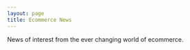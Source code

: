 ```yaml
---
layout: page
title: Ecommerce News
---
```


News of interest from the ever changing world of ecommerce.

<div id="news"></div>

<script>
        jQuery.get( "https://blogrollcontent.firebaseio.com/.json", function( response ) {
          var html = "<table>";

          for (var newsitem in response) {
            html = html + "<tr><td><a href='" + response[newsitem].URL + "'>" + response[newsitem].Post + "</a></td><td><small>" + response[newsitem].Date + "</small></td></tr>";
          }

          html = html + "</table>";
          document.getElementById("news").innerHTML = html;
        } );
</script>